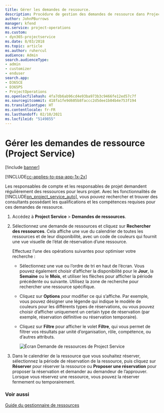 ```yaml
---
title: Gérer les demandes de ressource.
description: Procédure de gestion des demandes de ressource dans Project Service
author: JohnPBurrows
manager: kfend
ms.service: project-operations
ms.custom:
- dyn365-projectservice
ms.date: 8/03/2018
ms.topic: article
ms.author: ruhercul
audience: Admin
search.audienceType:
- admin
- customizer
- enduser
search.app:
- D365CE
- D365PS
- ProjectOperations
ms.openlocfilehash: 4fa7db6ab96cd4e93ba973b3c9466fe12ed57c7f
ms.sourcegitcommit: 418fa1fe9d605b8faccc2d5dee1b04b4e753f194
ms.translationtype: HT
ms.contentlocale: fr-FR
ms.lasthandoff: 02/10/2021
ms.locfileid: "5149855"
---
```

# <a name="manage-resource-requests-project-service"></a>Gérer les demandes de ressource (Project Service)

[!include [banner](../includes/psa-now-project-operations.md)]

[!INCLUDE[cc-applies-to-psa-app-1x-2x](../includes/cc-applies-to-psa-app-1x-2x.md)]

Les responsables de compte et les responsables de projet demandent régulièrement des ressources pour leurs projet. Avec les fonctionnalités de [!INCLUDE[pn_project_service_auto](../includes/pn-project-service-auto.md)], vous pouvez rechercher et trouver des consultants possédant les qualifications et les compétences requises pour ces demandes de ressource.  
  
1. Accédez à **Project Service** > **Demandes de ressources**.  
  
2. Sélectionnez une demande de ressources et cliquez sur **Rechercher des ressources**. Cela affiche une vue du calendrier de toutes les ressources et de leur disponibilité, avec un code de couleurs qui fournit une vue visuelle de l’état de réservation d’une ressource.  
  
    Effectuez l’une des opérations suivantes pour optimiser votre recherche :  
  
   -   Sélectionnez une vue ou l’ordre de tri en haut de l’écran. Vous pouvez également choisir d’afficher la disponibilité pour le **Jour**, la **Semaine** ou le **Mois**, et utiliser les flèches pour afficher la période précédente ou suivante. Utilisez la zone de recherche pour rechercher une ressource spécifique.  
  
   -   Cliquez sur **Options** pour modifier ce qui s’affiche. Par exemple, vous pouvez désigner une légende qui indique le modèle de couleurs pour les différents types de réservations, ou vous pouvez choisir d’afficher uniquement un certain type de réservation (par exemple, réservation définitive ou réservation temporaire).  
  
   -   Cliquez sur **Filtre** pour afficher le volet **Filtre**, qui vous permet de filtrer vos résultats par unité d’organisation, rôle, compétence, ou d’autres attributs.  
  
       ![Écran Demande de ressources de Project Service](../psa/media/project-service-resource-request-screen.png "Écran Demande de ressources de Project Service")  
  
3. Dans le calendrier de la ressource que vous souhaitez réserver, sélectionnez la période de réservation de la ressource, puis cliquez sur **Réserver** pour réserver la ressource ou **Proposer une réservation** pour proposer la réservation et demander au demandeur de l’approuver. Lorsque vous réservez une ressource, vous pouvez la réserver fermement ou temporairement.  
  
### <a name="see-also"></a>Voir aussi  
 [Guide du gestionnaire de ressources](../psa/resource-manager-guide.md)
